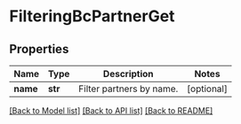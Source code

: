 # FilteringBcPartnerGet

## Properties
Name | Type | Description | Notes
------------ | ------------- | ------------- | -------------
**name** | **str** | Filter partners by name. | [optional] 

[[Back to Model list]](../README.md#documentation-for-models) [[Back to API list]](../README.md#documentation-for-api-endpoints) [[Back to README]](../README.md)

